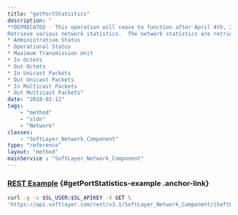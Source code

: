 ```yaml
---
title: "getPortStatistics"
description: "
**DEPRECATED - This operation will cease to function after April 4th, 2016 and will be removed from v3.2**
Retrieve various network statistics.  The network statistics are retrieved from the network device using snmpget. Below is a list of statistics retrieved: 
* Administrative Status
* Operational Status
* Maximum Transmission Unit
* In Octets
* Out Octets
* In Unicast Packets
* Out Unicast Packets
* In Multicast Packets
* Out Multicast Packets"
date: "2018-02-12"
tags:
    - "method"
    - "sldn"
    - "Network"
classes:
    - "SoftLayer_Network_Component"
type: "reference"
layout: "method"
mainService : "SoftLayer_Network_Component"
---
```


### [REST Example](#getPortStatistics-example) <a href="/article/rest/"><i class="fas fa-question"></i></a> {#getPortStatistics-example .anchor-link} 
```bash
curl -g -u $SL_USER:$SL_APIKEY -X GET \
'https://api.softlayer.com/rest/v3.1/SoftLayer_Network_Component/{SoftLayer_Network_ComponentID}/getPortStatistics'
```
